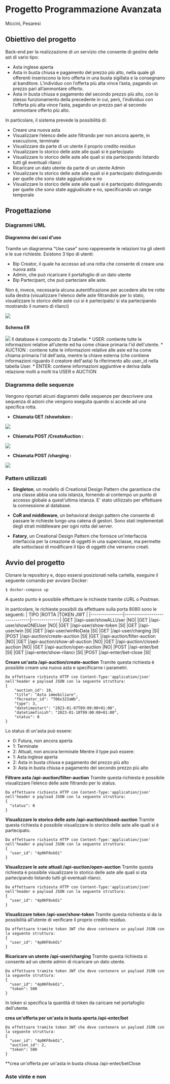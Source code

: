 # Progetto Programmazione Avanzata
  Miccini, Pesaresi
  
## Obiettivo del progetto
Back-end per la realizzazione di un servizio che consente di gestire delle ast di vario tipo:
* Asta inglese aperta
* Asta in busta chiusa e pagamento del prezzo più alto, nella quale gli offerenti inseriscono la loro offerta in una busta sigillata e la consegnano al banditore. L’individuo con l’offerta più alta vince l’asta, pagando un prezzo pari all’ammontare offerto. 
* Asta in busta chiusa e pagamento del secondo prezzo più alto, con lo stesso funzionamento della precedente in cui, però, l’individuo con l’offerta più alta vince l’asta, pagando un prezzo pari al secondo ammontare offerto più alto.

In particolare, il sistema prevede la possibilità di:
* Creare una nuova asta
* Visualizzare l’elenco delle aste filtrando per non ancora aperte, in esecuzione, terminate
* Visualizzare da parte di un utente il proprio credito residuo
* Visualizzare lo storico delle aste alle quali si è partecipato
* Visualizzare lo storico delle aste alle quali si sta partecipando listando tutti gli eventuali rilanci
* Ricaricare un dato utente da parte di un utente Admin
* Visualizzare lo storico delle aste alle quali si è partecipato distinguendo per quelle che sono state aggiudicate e no
* Visualizzare lo storico delle aste alle quali si è partecipato distinguendo per quelle che sono state aggiudicate e no, specificando un range temporale

## Progettazione

### Diagrammi UML 
#### Diagramma dei casi d'uso

Tramite un diagramma "Use case" sono rappresente le relazioni tra gli utenti e le sue richieste.
Esistono 3 tipo di utenti:
* Bip Creator, il quale ha accesso ad una rotta che consente di creare una nuova asta
* Admin, che può ricaricare il portafoglio di un dato utente
* Bip Partecipant, che può parteciare alle aste.

Non è, invece, necessaria alcuna autentificazione per accedere alle tre rotte sulla destra (visualizzare l'elenco delle aste filtrandole per lo stato, visualizzare lo storico delle aste cui si è partecipato/ si sta partecipando mostrando il numero di rilanci)

<img src = "img_src/UseCase.png">

#### Schema ER

<img src = "img_src/ER.drawio.png">
Il database è composto da 3 tabelle:
* USER: contiente tutte le informazioni relative all'utente ed ha come chiave primaria l'id dell'utente.
* AUCTION : contiene tutte le informazioni relative alle aste ed ha come chiama primaria l'id dell'asta, mentre la chiave esterna (che contiene informazioni riguardo il creatore dell'asta) fa riferimento allo user_id nella tabella User.
* ENTER: contiene informazioni aggiuntive e deriva dalla relazione molti a molti tra USER e AUCTION

### Diagramma delle sequenze

Vengono riportati alcuni diagrammi delle sequenze per descrivere una sequenza di azioni che vengono eseguita quando si accede ad una specifica rotta.
* **Chiamata GET /showtoken :**
<img src = "img_src/showToken.drawio.png">

* **Chiamata POST /CreateAuction :**
<img src = "img_src/CreateAuction.drawio.png">

* **Chiamata POST /charging :**
<img src = "img_src/charging.drawio.png">

### Pattern utilizzati
* **Singleton**, un modello di Creational Design Pattern che garantisce che una classe abbia una sola istanza, fornendo al contempo un punto di accesso globale a quest'ultima istanza. E' stato utilizzato per effettuare la connessione al database.

* **CoR and middleware**, un behavioral design pattern che consente di passare le richieste lungo una catena di gestori. Sono stati implementati degli strati middleware per ogni rotta del server. 

* **Fatory**, un Creational Design Pattern che fornisce un'interfaccia interfaccia per la creazione di oggetti in una superclasse, ma permette alle
sottoclassi di modificare il tipo di oggetti che verranno creati.

## Avvio del progetto

Clonare la repository e, dopo essersi posizionati nella cartella, eseguire il seguente comando per avviare Docker:
~~~
$ docker-compose up
~~~
A questo punto è possibile effettuare le richieste tramite cURL o Postman.

In particolare, le richieste possibili da effettuare sulla porta 8080 sono le seguenti:
|    TIPO        |ROTTA                          |TOKEN JWT     |
|----------------|-------------------------------|--------------|
|GET             |/api-user/showALLUser          |NO|
|GET             |/api-user/showONEUser          |NO|
|GET             |/api-user/show-token           |SI|
|GET             |/api-user/win                  |SI|
|GET             |/api-user/winNoData            |SI|
|GET             |/api-user/charging             |SI|
|POST            |/api-auction/create-auction       |SI|
|GET             |/api-auction/filter-auction       |NO|
|GET             |/api-auction/show-all-auction     |NO|
|GET             |/api-auction/closed-auction       |NO|
|GET             |/api-auction/open-auction         |NO|
|POST            |/api-enter/bet                    |SI|
|GET             |/api-enter/show-rilanci           |SI|
|POST            |/api-enter/bet-close              |SI|

**Creare un'asta /api-auction/create-auction**
Tramite questa richiesta è possibile creare una nuova asta e specificarne i parametri. 
~~~
Da effettuare richiesta HTTP con Content-Type:'application/json' nell'header e payload JSON con la seguente struttura:
{
    "auction_id": 10,
    "title": "Asta immobiliare",
    "fkcreator_id": "T06x323aWb",
    "type": 3,
    "datetimestart": "2023-01-07T09:00:00+01:00",
    "datetimefinish": "2023-01-10T09:00:00+01:00",
    "status": 0
}
~~~


Lo status di un'asta può essere:
* 0: Futura, non ancora aperta
* 1: Terminate
* 2: Attuali, non ancora terminate
Mentre il type può essere:
* 1: Asta inglese aperta
* 2: Asta in busta chiusa e pagamento del prezzo più alto
* 3: Asta in busta chiusa e pagamento del secondo prezzo più alto

**Filtrare asta /api-auction/filter-auction**
Tramite questa richiesta è possibile visualizzare l’elenco delle aste filtrando per lo status. 
~~~
Da effettuare richiesta HTTP con Content-Type:'application/json' nell'header e payload JSON con la seguente struttura:
{
  "status": 0
}
~~~

**Visualizzare lo storico delle aste /api-auction/closed-auction**
Tramite questa richiesta è possibile visualizzare lo storico delle aste alle quali si è partecipato.
~~~
Da effettuare richiesta HTTP con Content-Type:'application/json' nell'header e payload JSON con la seguente struttura:
{
  "user_id": "4p0KF0xkOi"
}
~~~

**Visualizzare le aste attuali /api-auction/open-auction**
Tramite questa richiesta è possibile visualizzare lo storico delle aste alle quali si sta partecipando listando tutti gli eventuali rilanci.
~~~
Da effettuare richiesta HTTP con Content-Type:'application/json' nell'header e payload JSON con la seguente struttura:
{
  "user_id": "4p0KF0xkOi"
}
~~~

**Visualizzare token /api-user/show-token**
Tramite questa richiesta si da la possibilità all’utente di verificare il proprio credito residuo.
~~~
Da effettuare tramite token JWT che deve contenere un payload JSON con la seguente struttura:
{
  "user_id": "4p0KF0xkOi"
}
~~~

**Ricaricare un utente /api-user/charging**
Tramite questa richiesta si consente ad un utente admin di ricaricare un dato utente. 
~~~
Da effettuare tramite token JWT che deve contenere un payload JSON con la seguente struttura:
{
  "user_id": "4p0KF0xkOi",
  "token": 500
}
~~~
In token si specifica la quantità di token da caricare nel portafoglio dell'utente.

**crea un'offerta per un'asta in busta aperta /api-enter/bet**
~~~
Da effettuare tramite token JWT che deve contenere un payload JSON con la seguente struttura:
{
  "user_id": "4p0KF0xkOi",
  "auction_id": 2,
  "token": 500
}
~~~
**crea un'offerta per un'asta in busta chiusa /api-enter/betClose
### Aste vinte e non


